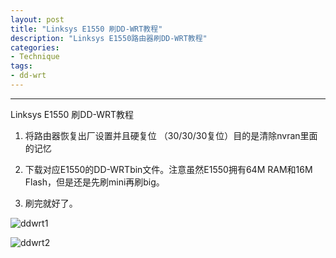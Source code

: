 ```yaml
---
layout: post
title: "Linksys E1550 刷DD-WRT教程"
description: "Linksys E1550路由器刷DD-WRT教程"
categories: 
- Technique
tags:
- dd-wrt
---
```



----------------

Linksys E1550 刷DD-WRT教程

1. 将路由器恢复出厂设置并且硬复位 （30/30/30复位）目的是清除nvran里面的记忆

2. 下载对应E1550的DD-WRTbin文件。注意虽然E1550拥有64M RAM和16M Flash，但是还是先刷mini再刷big。

3. 刷完就好了。

![ddwrt1](/assets/images/2012/04/ddwrt_admin.png)

![ddwrt2](/assets/images/2012/04/ddwrt_console.png)
